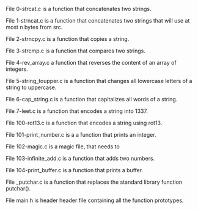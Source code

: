 File 0-strcat.c is a function that concatenates two strings.

File 1-strncat.c is a function that concatenates two strings that will use at most n bytes from src.

File 2-strncpy.c is a function that copies a string.

File 3-strcmp.c is a function that compares two strings.

File 4-rev_array.c a function that reverses the content of an array of integers.

File 5-string_toupper.c is a function that changes all lowercase letters of a string to uppercase.

File 6-cap_string.c is a function that capitalizes all words of a string.

File 7-leet.c is a function that encodes a string into 1337.

File 100-rot13.c is a function that encodes a string using rot13.

File 101-print_number.c is a a function that prints an integer.

File 102-magic.c is a magic file, that needs to 

File 103-infinite_add.c is a function that adds two numbers.

File 104-print_buffer.c  is a function that prints a buffer.

File _putchar.c is a function that replaces the standard library function putchar().

File main.h is header header file containing all the function prototypes.

